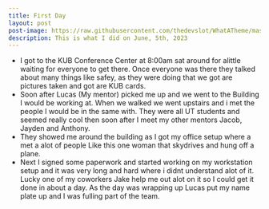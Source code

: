 ```yaml
---
title: First Day
layout: post
post-image: https://raw.githubusercontent.com/thedevslot/WhatATheme/master/assets/images/How%20to%20install%20and%20use%20WhatATheme.png?token=AHMQUEPHRKQFL5FS624RDJ26Z64HK
description: This is what I did on June, 5th, 2023
---
```


- I got to the KUB Conference Center at 8:00am sat around for alittle waiting for everyone to get there. Once everyone was there they talked about many things like safey, as they were doing that we got are pictures taken and got are KUB cards.
- Soon after Lucas (My mentor) picked me up and we went to the Building I would be working at. When we walked we went upstairs and i met the people I would be in the same with. They were all UT students and seemed really cool then soon after I meet my other mentors Jacob, Jayden and Anthony.
- They showed me around the building as I got my office setup where a met a alot of people Like this one woman that skydrives and hung off a plane.
- Next I signed some paperwork and started working on my workstation setup and it was very long and hard where i didnt understand alot of it. Lucky one of my coworkers Jake help me out alot on it so I could get it done in about a day. As the day was wrapping up Lucas put my name plate up and I was fulling part of the team.